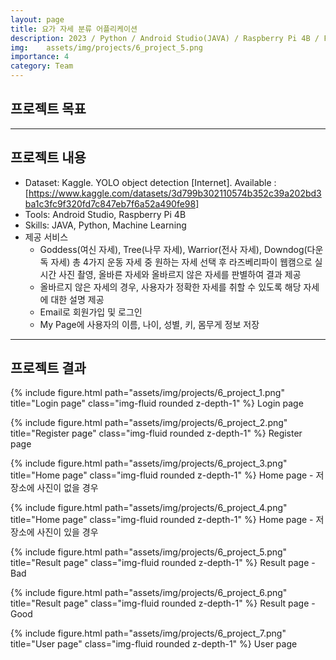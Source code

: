 ```yaml
---
layout: page
title: 요가 자세 분류 어플리케이션
description: 2023 / Python / Android Studio(JAVA) / Raspberry Pi 4B / Firebase
img: 	assets/img/projects/6_project_5.png
importance: 4
category: Team
---
```


## 프로젝트 목표


---

## 프로젝트 내용
- Dataset: Kaggle. YOLO object detection [Internet]. Available : [https://www.kaggle.com/datasets/3d799b302110574b352c39a202bd3ba1c3fc9f320fd7c847eb7f6a52a490fe98]
- Tools: Android Studio, Raspberry Pi 4B
- Skills: JAVA, Python, Machine Learning
- 제공 서비스
  - Goddess(여신 자세), Tree(나무 자세), Warrior(전사 자세), Downdog(다운독 자세) 총 4가지 운동 자세 중 원하는 자세 선택 후 라즈베리파이 웹캠으로 실시간 사진 촬영, 올바른 자세와 올바르지 않은 자세를 판별하여 결과 제공
  - 올바르지 않은 자세의 경우, 사용자가 정확한 자세를 취할 수 있도록 해당 자세에 대한 설명 제공
  - Email로 회원가입 및 로그인
  - My Page에 사용자의 이름, 나이, 성별, 키, 몸무게 정보 저장 

---

## 프로젝트 결과

{% include figure.html path="assets/img/projects/6_project_1.png" title="Login page" class="img-fluid rounded z-depth-1" %}
Login page

{% include figure.html path="assets/img/projects/6_project_2.png" title="Register page" class="img-fluid rounded z-depth-1" %}
Register page

{% include figure.html path="assets/img/projects/6_project_3.png" title="Home page" class="img-fluid rounded z-depth-1" %}
Home page - 저장소에 사진이 없을 경우

{% include figure.html path="assets/img/projects/6_project_4.png" title="Home page" class="img-fluid rounded z-depth-1" %}
Home page - 저장소에 사진이 있을 경우

{% include figure.html path="assets/img/projects/6_project_5.png" title="Result page" class="img-fluid rounded z-depth-1" %}
Result page - Bad

{% include figure.html path="assets/img/projects/6_project_6.png" title="Result page" class="img-fluid rounded z-depth-1" %}
Result page - Good

{% include figure.html path="assets/img/projects/6_project_7.png" title="User page" class="img-fluid rounded z-depth-1" %}
User page
